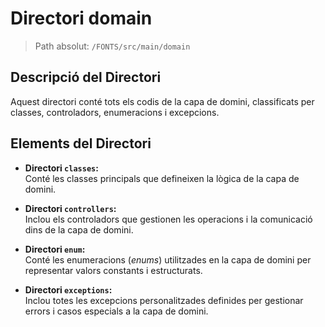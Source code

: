 # Directori domain  

> Path absolut: `/FONTS/src/main/domain`  

## Descripció del Directori  
Aquest directori conté tots els codis de la capa de domini, classificats per classes, controladors, enumeracions i excepcions.  

## Elements del Directori  

- **Directori `classes`:**  
  Conté les classes principals que defineixen la lògica de la capa de domini.  

- **Directori `controllers`:**  
  Inclou els controladors que gestionen les operacions i la comunicació dins de la capa de domini.  

- **Directori `enum`:**  
  Conté les enumeracions (*enums*) utilitzades en la capa de domini per representar valors constants i estructurats.  

- **Directori `exceptions`:**  
  Inclou totes les excepcions personalitzades definides per gestionar errors i casos especials a la capa de domini.  
